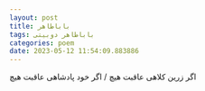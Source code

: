 ```yaml
---
layout: post
title: باباطاهر
tags: باباطاهر دوبیتی
categories: poem
date: 2023-05-12 11:54:09.883886
---
```


اگر زرین کلاهی عاقبت هیچ / اگر خود پادشاهی عاقبت هیچ